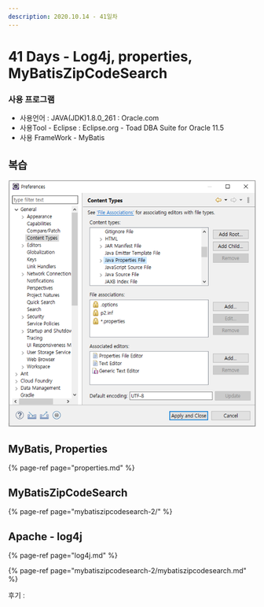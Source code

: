 ```yaml
---
description: 2020.10.14 - 41일차
---
```


# 41 Days - Log4j, properties, MyBatisZipCodeSearch

### 사용 프로그램

* 사용언어 : JAVA\(JDK\)1.8.0\_261 : Oracle.com
* 사용Tool  - Eclipse : Eclipse.org - Toad DBA Suite for Oracle 11.5
* 사용 FrameWork - MyBatis

## 복습

![](../../.gitbook/assets/1%20%2824%29.png)

## MyBatis, Properties

{% page-ref page="properties.md" %}

## MyBatisZipCodeSearch

{% page-ref page="mybatiszipcodesearch-2/" %}

## Apache - log4j

{% page-ref page="log4j.md" %}

{% page-ref page="mybatiszipcodesearch-2/mybatiszipcodesearch.md" %}

후기 : 

